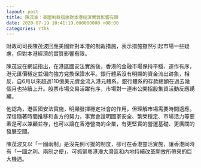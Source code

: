 ```yaml
---
layout: post
title: 陳茂波：美國制裁措施對本港經濟實質影響有限
date: 2020-07-19 10:41:19.000000000 +08:00
categories: rthk
---
```


財政司司長陳茂波回應美國針對本港的制裁措施，表示措施雖然引起市場一些疑慮，但對本港經濟的實質影響有限。

陳茂波在網誌指出，在港區國安法實施後，香港的金融市場保持平穩、運作有序，港元匯價穩定並偏向強方兌換保證水平。銀行體系沒有明顯的資金流出跡象，相反，自6月以來超過110億美元資金流入港元體系，銀行體系的存款總額在過去幾個月也持續上升。股票市場交易活躍有序，市場對一連串公開招股集資活動反應踴躍。

他認為，港區國安法實施，明顯發揮穩定社會的作用，但理解市場需要時間適應。深信隨著時間推移和各方的努力，事實會證明國家安全、繁榮穩定、市場活力等要素是可以兼顧並存，也可以讓在香港營商的企業，有更堅實的營運基礎、更廣闊的發展空間。

陳茂波又以「一國兩制」是沒先例可援的制度，卻可在香港靈活實施，讓香港同時有「一國之利、兩制之便」，可抓緊粵港澳大灣區和內地持續改革開放所帶來的巨大機遇。
